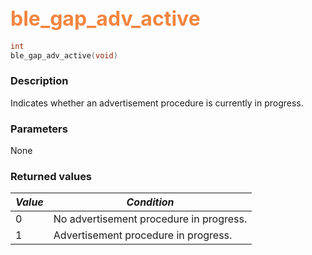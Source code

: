 ## <font color="#F2853F" style="font-size:24pt">ble\_gap\_adv\_active</font>

```c
int
ble_gap_adv_active(void)
```

### Description

Indicates whether an advertisement procedure is currently in progress. 

### Parameters

None

### Returned values

| *Value* | *Condition* |
|---------|-------------|
| 0 | No advertisement procedure in progress. |
| 1 | Advertisement procedure in progress. |

